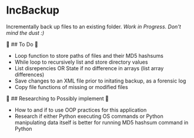 # IncBackup
Incrementally back up files to an existing folder.
_Work in Progress. Don't mind the dust :)_

:scroll: ## To Do :scroll:

 - Loop function to store paths of files and their MD5 hashsums
 - While loop to recursively list and store directory values
 - List disrepencies OR State if no difference in arrays (list array differences)
 - Save changes to an XML file prior to initating backup, as a forensic log
 - Copy file functions of missing or modified files
 
 :microscope: ## Researching to Possibly implement :test_tube:
 - How to and if to use OOP practices for this application
 - Research if either Python executing OS commands or Python manipulating data itself is better for running MD5 hashsum command in Python
 
